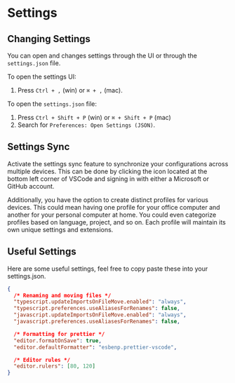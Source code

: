 # Settings

## Changing Settings

You can open and changes settings through the UI or through the `settings.json` file.

To open the settings UI:

1. Press `Ctrl + ,` (win) or `⌘ + ,` (mac).

To open the `settings.json` file:

1. Press `Ctrl + Shift + P` (win) or `⌘ + Shift + P` (mac)
2. Search for `Preferences: Open Settings (JSON)`.

## Settings Sync

Activate the settings sync feature to synchronize your configurations across multiple devices. This can be done by clicking the icon located at the bottom left corner of VSCode and signing in with either a Microsoft or GitHub account.

Additionally, you have the option to create distinct profiles for various devices. This could mean having one profile for your office computer and another for your personal computer at home. You could even categorize profiles based on language, project, and so on. Each profile will maintain its own unique settings and extensions.

## Useful Settings

Here are some useful settings, feel free to copy paste these into your settings.json.

```json
{
  /* Renaming and moving files */
  "typescript.updateImportsOnFileMove.enabled": "always",
  "typescript.preferences.useAliasesForRenames": false,
  "javascript.updateImportsOnFileMove.enabled": "always",
  "javascript.preferences.useAliasesForRenames": false,

  /* Formatting for prettier */
  "editor.formatOnSave": true,
  "editor.defaultFormatter": "esbenp.prettier-vscode",

  /* Editor rules */
  "editor.rulers": [80, 120]
}
```
